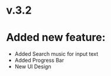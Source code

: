 # v.3.2
# Added new feature:
- Added Search music for input text
- Added Progress Bar
- New UI Design
